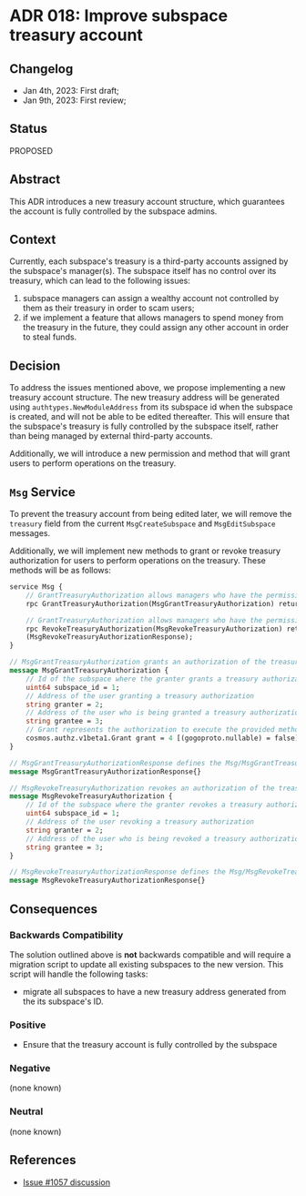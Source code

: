 # ADR 018: Improve subspace treasury account

## Changelog
- Jan 4th, 2023: First draft;
- Jan 9th, 2023: First review;

## Status

PROPOSED

## Abstract

This ADR introduces a new treasury account structure, which guarantees the account is fully controlled by the subspace admins.

## Context

Currently, each subspace's treasury is a third-party accounts assigned by the subspace's manager(s). The subspace itself has no control over its treasury, which can lead to the following issues:
1. subspace managers can assign a wealthy account not controlled by them as their treasury in order to scam users;
2. if we implement a feature that allows managers to spend money from the treasury in the future, they could assign any other account in order to steal funds.

## Decision

To address the issues mentioned above, we propose implementing a new treasury account structure. The new treasury address will be generated using `authtypes.NewModuleAddress` from its subspace id when the subspace is created, and will not be able to be edited thereafter. This will ensure that the subspace's treasury is fully controlled by the subspace itself, rather than being managed by external third-party accounts.

Additionally, we will introduce a new permission and method that will grant users to perform operations on the treasury.

## `Msg` Service

To prevent the treasury account from being edited later, we will remove the `treasury` field from the current `MsgCreateSubspace` and `MsgEditSubspace` messages.

Additionally, we will implement new methods to grant or revoke treasury authorization for users to perform operations on the treasury. These methods will be as follows:

```protobuf
service Msg {
    // GrantTreasuryAuthorization allows managers who have the permission to grant a treasury authorization to a user
    rpc GrantTreasuryAuthorization(MsgGrantTreasuryAuthorization) returns (MsgGrantTreasuryAuthorizationResponse);

    // GrantTreasuryAuthorization allows managers who have the permission to revoke a treasury authorization from a user
    rpc RevokeTreasuryAuthorization(MsgRevokeTreasuryAuthorization) returns
    (MsgRevokeTreasuryAuthorizationResponse);
}

// MsgGrantTreasuryAuthorization grants an authorization of the treasury to a user
message MsgGrantTreasuryAuthorization {
    // Id of the subspace where the granter grants a treasury authorization
    uint64 subspace_id = 1;
    // Address of the user granting a treasury authorization
    string granter = 2;
    // Address of the user who is being granted a treasury authorization
    string grantee = 3;
    // Grant represents the authorization to execute the provided methods
    cosmos.authz.v1beta1.Grant grant = 4 [(gogoproto.nullable) = false];
}

// MsgGrantTreasuryAuthorizationResponse defines the Msg/MsgGrantTreasuryAuthorization response type
message MsgGrantTreasuryAuthorizationResponse{}

// MsgRevokeTreasuryAuthorization revokes an authorization of the treasury from a user
message MsgRevokeTreasuryAuthorization {
    // Id of the subspace where the granter revokes a treasury authorization
    uint64 subspace_id = 1;
    // Address of the user revoking a treasury authorization
    string granter = 2;
    // Address of the user who is being revoked a treasury authorization
    string grantee = 3;
}

// MsgRevokeTreasuryAuthorizationResponse defines the Msg/MsgRevokeTreasuryAuthorization response type
message MsgRevokeTreasuryAuthorizationResponse{}
```

## Consequences

### Backwards Compatibility

The solution outlined above is **not** backwards compatible and will require a migration script to update all existing subspaces to the new version. This script will handle the following tasks:
- migrate all subspaces to have a new treasury address generated from the its subspace's ID.

### Positive

- Ensure that the treasury account is fully controlled by the subspace

### Negative

(none known)

### Neutral

(none known)

## References
- [Issue #1057 discussion](https://github.com/desmos-labs/desmos/pull/1057#discussion_r1059423029)